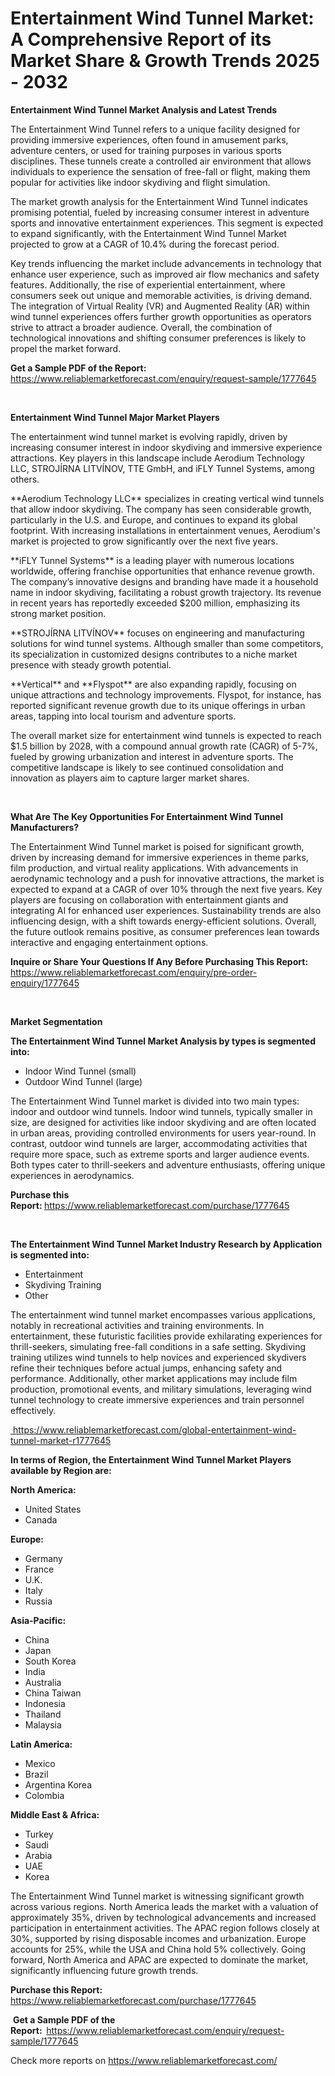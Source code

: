 <p><h1>Entertainment Wind Tunnel Market: A Comprehensive Report of its Market Share & Growth Trends 2025 - 2032</h1></p><p><strong>Entertainment Wind Tunnel Market Analysis and Latest Trends</strong></p>
<p><p>The Entertainment Wind Tunnel refers to a unique facility designed for providing immersive experiences, often found in amusement parks, adventure centers, or used for training purposes in various sports disciplines. These tunnels create a controlled air environment that allows individuals to experience the sensation of free-fall or flight, making them popular for activities like indoor skydiving and flight simulation.</p><p>The market growth analysis for the Entertainment Wind Tunnel indicates promising potential, fueled by increasing consumer interest in adventure sports and innovative entertainment experiences. This segment is expected to expand significantly, with the Entertainment Wind Tunnel Market projected to grow at a CAGR of 10.4% during the forecast period. </p><p>Key trends influencing the market include advancements in technology that enhance user experience, such as improved air flow mechanics and safety features. Additionally, the rise of experiential entertainment, where consumers seek out unique and memorable activities, is driving demand. The integration of Virtual Reality (VR) and Augmented Reality (AR) within wind tunnel experiences offers further growth opportunities as operators strive to attract a broader audience. Overall, the combination of technological innovations and shifting consumer preferences is likely to propel the market forward.</p></p>
<p><strong>Get a Sample PDF of the Report:&nbsp;</strong> <a href="https://www.reliablemarketforecast.com/enquiry/request-sample/1777645?utm_campaign=2781&utm_medium=2&utm_source=Github&utm_content=ia&utm_term=12042025&utm_id=entertainment-wind-tunnel">https://www.reliablemarketforecast.com/enquiry/request-sample/1777645</a></p>
<p>&nbsp;</p>
<p><strong>Entertainment Wind Tunnel Major Market Players</strong></p>
<p><p>The entertainment wind tunnel market is evolving rapidly, driven by increasing consumer interest in indoor skydiving and immersive experience attractions. Key players in this landscape include Aerodium Technology LLC, STROJÍRNA LITVÍNOV, TTE GmbH, and iFLY Tunnel Systems, among others.</p><p>**Aerodium Technology LLC** specializes in creating vertical wind tunnels that allow indoor skydiving. The company has seen considerable growth, particularly in the U.S. and Europe, and continues to expand its global footprint. With increasing installations in entertainment venues, Aerodium's market is projected to grow significantly over the next five years.</p><p>**iFLY Tunnel Systems** is a leading player with numerous locations worldwide, offering franchise opportunities that enhance revenue growth. The company’s innovative designs and branding have made it a household name in indoor skydiving, facilitating a robust growth trajectory. Its revenue in recent years has reportedly exceeded $200 million, emphasizing its strong market position.</p><p>**STROJÍRNA LITVÍNOV** focuses on engineering and manufacturing solutions for wind tunnel systems. Although smaller than some competitors, its specialization in customized designs contributes to a niche market presence with steady growth potential.</p><p>**Vertical** and **Flyspot** are also expanding rapidly, focusing on unique attractions and technology improvements. Flyspot, for instance, has reported significant revenue growth due to its unique offerings in urban areas, tapping into local tourism and adventure sports.</p><p>The overall market size for entertainment wind tunnels is expected to reach $1.5 billion by 2028, with a compound annual growth rate (CAGR) of 5-7%, fueled by growing urbanization and interest in adventure sports. The competitive landscape is likely to see continued consolidation and innovation as players aim to capture larger market shares.</p></p>
<p>&nbsp;</p>
<p><strong>What Are The Key Opportunities For Entertainment Wind Tunnel Manufacturers?</strong></p>
<p><p>The Entertainment Wind Tunnel market is poised for significant growth, driven by increasing demand for immersive experiences in theme parks, film production, and virtual reality applications. With advancements in aerodynamic technology and a push for innovative attractions, the market is expected to expand at a CAGR of over 10% through the next five years. Key players are focusing on collaboration with entertainment giants and integrating AI for enhanced user experiences. Sustainability trends are also influencing design, with a shift towards energy-efficient solutions. Overall, the future outlook remains positive, as consumer preferences lean towards interactive and engaging entertainment options.</p></p>
<p><strong>Inquire or Share Your Questions If Any Before Purchasing This Report:</strong> <a href="https://www.reliablemarketforecast.com/enquiry/pre-order-enquiry/1777645?utm_campaign=2781&utm_medium=2&utm_source=Github&utm_content=ia&utm_term=12042025&utm_id=entertainment-wind-tunnel">https://www.reliablemarketforecast.com/enquiry/pre-order-enquiry/1777645</a></p>
<p>&nbsp;</p>
<p><strong>Market Segmentation</strong></p>
<p><strong>The Entertainment Wind Tunnel Market Analysis by types is segmented into:</strong></p>
<p><ul><li>Indoor Wind Tunnel (small)</li><li>Outdoor Wind Tunnel (large)</li></ul></p>
<p><p>The Entertainment Wind Tunnel market is divided into two main types: indoor and outdoor wind tunnels. Indoor wind tunnels, typically smaller in size, are designed for activities like indoor skydiving and are often located in urban areas, providing controlled environments for users year-round. In contrast, outdoor wind tunnels are larger, accommodating activities that require more space, such as extreme sports and larger audience events. Both types cater to thrill-seekers and adventure enthusiasts, offering unique experiences in aerodynamics.</p></p>
<p><strong>Purchase this Report:&nbsp;</strong><a href="https://www.reliablemarketforecast.com/purchase/1777645?utm_campaign=2781&utm_medium=2&utm_source=Github&utm_content=ia&utm_term=12042025&utm_id=entertainment-wind-tunnel">https://www.reliablemarketforecast.com/purchase/1777645</a></p>
<p>&nbsp;</p>
<p><strong>The Entertainment Wind Tunnel Market Industry Research by Application is segmented into:</strong></p>
<p><ul><li>Entertainment</li><li>Skydiving Training</li><li>Other</li></ul></p>
<p><p>The entertainment wind tunnel market encompasses various applications, notably in recreational activities and training environments. In entertainment, these futuristic facilities provide exhilarating experiences for thrill-seekers, simulating free-fall conditions in a safe setting. Skydiving training utilizes wind tunnels to help novices and experienced skydivers refine their techniques before actual jumps, enhancing safety and performance. Additionally, other market applications may include film production, promotional events, and military simulations, leveraging wind tunnel technology to create immersive experiences and train personnel effectively.</p></p>
<p><a href="https://www.reliablemarketforecast.com/global-entertainment-wind-tunnel-market-r1777645?utm_campaign=2781&utm_medium=2&utm_source=Github&utm_content=ia&utm_term=12042025&utm_id=entertainment-wind-tunnel">&nbsp;https://www.reliablemarketforecast.com/global-entertainment-wind-tunnel-market-r1777645</a></p>
<p><strong>In terms of Region, the Entertainment Wind Tunnel Market Players available by Region are:</strong></p>
<p>
    <p> <strong> North America: </strong>
        <ul>
            <li>United States</li>
            <li>Canada</li>
        </ul>
        </p> 
    <p> <strong> Europe: </strong>
        <ul>
            <li>Germany</li>
            <li>France</li>
            <li>U.K.</li>
            <li>Italy</li>
            <li>Russia</li>
        </ul>
        </p> 
    <p> <strong> Asia-Pacific: </strong>
        <ul>
            <li>China</li>
            <li>Japan</li>
            <li>South Korea</li>
            <li>India</li>
            <li>Australia</li>
            <li>China Taiwan</li>
            <li>Indonesia</li>
            <li>Thailand</li>
            <li>Malaysia</li>
        </ul>
        </p> 
    <p> <strong> Latin America: </strong>
        <ul>
            <li>Mexico</li>
            <li>Brazil</li>
            <li>Argentina Korea</li>
            <li>Colombia</li>
        </ul>
        </p> 
    <p> <strong> Middle East & Africa: </strong>
        <ul>
            <li>Turkey</li>
            <li>Saudi</li>
            <li>Arabia</li>
            <li>UAE</li>
            <li>Korea</li>
        </ul>
    </p>
    </p>
<p><p>The Entertainment Wind Tunnel market is witnessing significant growth across various regions. North America leads the market with a valuation of approximately 35%, driven by technological advancements and increased participation in entertainment activities. The APAC region follows closely at 30%, supported by rising disposable incomes and urbanization. Europe accounts for 25%, while the USA and China hold 5% collectively. Going forward, North America and APAC are expected to dominate the market, significantly influencing future growth trends.</p></p>
<p><strong>Purchase this Report: </strong><a href="https://www.reliablemarketforecast.com/purchase/1777645?utm_campaign=2781&utm_medium=2&utm_source=Github&utm_content=ia&utm_term=12042025&utm_id=entertainment-wind-tunnel">https://www.reliablemarketforecast.com/purchase/1777645</a></p>
<p>&nbsp;<strong>Get a Sample PDF of the Report:&nbsp;&nbsp;</strong><a href="https://www.reliablemarketforecast.com/enquiry/request-sample/1777645?utm_campaign=2781&utm_medium=2&utm_source=Github&utm_content=ia&utm_term=12042025&utm_id=entertainment-wind-tunnel">https://www.reliablemarketforecast.com/enquiry/request-sample/1777645</a></p>
<p><strong></strong></p>
<p>Check more reports on <a href="https://www.reliablemarketforecast.com/?utm_campaign=2781&utm_medium=2&utm_source=Github&utm_content=ia&utm_term=12042025&utm_id=entertainment-wind-tunnel">https://www.reliablemarketforecast.com/</a></p>